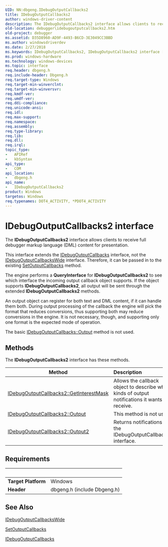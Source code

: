 ```yaml
---
UID: NN:dbgeng.IDebugOutputCallbacks2
title: IDebugOutputCallbacks2
author: windows-driver-content
description: The IDebugOutputCallbacks2 interface allows clients to receive full debugger markup language (DML) content for presentation.
old-location: debugger\idebugoutputcallbacks2.htm
old-project: debugger
ms.assetid: D35D8960-AD9F-4493-B6CD-3E3049CC3BBD
ms.author: windowsdriverdev
ms.date: 2/27/2018
ms.keywords: IDebugOutputCallbacks2, IDebugOutputCallbacks2 interface [Windows Debugging], IDebugOutputCallbacks2 interface [Windows Debugging], described, dbgeng/IDebugOutputCallbacks2, debugger.idebugoutputcallbacks2
ms.prod: windows-hardware
ms.technology: windows-devices
ms.topic: interface
req.header: dbgeng.h
req.include-header: Dbgeng.h
req.target-type: Windows
req.target-min-winverclnt: 
req.target-min-winversvr: 
req.kmdf-ver: 
req.umdf-ver: 
req.ddi-compliance: 
req.unicode-ansi: 
req.idl: 
req.max-support: 
req.namespace: 
req.assembly: 
req.type-library: 
req.lib: 
req.dll: 
req.irql: 
topic_type:
-	APIRef
-	kbSyntax
api_type:
-	COM
api_location:
-	dbgeng.h
api_name:
-	IDebugOutputCallbacks2
product: Windows
targetos: Windows
req.typenames: DOT4_ACTIVITY, *PDOT4_ACTIVITY
---
```


# IDebugOutputCallbacks2 interface

The <b>IDebugOutputCallbacks2</b> interface allows clients to receive full  debugger markup language (DML) content for presentation. 

This interface extends the <a href="..\dbgeng\nn-dbgeng-idebugoutputcallbacks.md">IDebugOutputCallbacks</a> interface, not the <a href="..\dbgeng\nn-dbgeng-idebugoutputcallbackswide.md">IDebugOutputCallbacksWide</a> interface. Therefore, it can be passed in to the existing <a href="https://msdn.microsoft.com/library/windows/hardware/ff556751">SetOutputCallbacks</a> method. 

The engine performs a <b>QueryInterface</b> for <b>IDebugOutputCallbacks2</b> to see which interface the incoming output callback object supports. If the object supports <b>IDebugOutputCallbacks2</b>, all output will be sent through the extended <b>IDebugOutputCallbacks2</b> methods.

An output object can register for both text and DML content, if it can handle them both. During output processing of the callback the engine will pick the format that reduces conversions, thus supporting both may reduce conversions in the engine. It is not necessary, though, and supporting only one format is the expected mode of operation.

The basic <a href="https://msdn.microsoft.com/library/windows/hardware/ff550815">IDebugOutputCallbacks::Output</a> method is not used.

## Methods

<p>The <b>IDebugOutputCallbacks2</b> interface has these methods.</p>

| Method | Description |
| ---- |:---- |
| [IDebugOutputCallbacks2::GetInterestMask](nf-dbgeng-idebugoutputcallbacks2-getinterestmask.md) | Allows the callback object to describe which kinds of output notifications it wants to receive. |
| [IDebugOutputCallbacks2::Output](nf-dbgeng-idebugoutputcallbacks2-output.md) | This method is not used. |
| [IDebugOutputCallbacks2::Output2](nf-dbgeng-idebugoutputcallbacks2-output2.md) | Returns notifications for the IDebugOutputCallbacks2 interface. |


## Requirements
| &nbsp; | &nbsp; |
| ---- |:---- |
| **Target Platform** | Windows |
| **Header** | dbgeng.h (include Dbgeng.h) |

## See Also

<a href="..\dbgeng\nn-dbgeng-idebugoutputcallbackswide.md">IDebugOutputCallbacksWide</a>



<a href="https://msdn.microsoft.com/library/windows/hardware/ff556751">SetOutputCallbacks</a>



<a href="..\dbgeng\nn-dbgeng-idebugoutputcallbacks.md">IDebugOutputCallbacks</a>